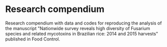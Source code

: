 # Research compendium

Research compendium with data and codes for reproducing the analysis of the manuscript "Nationwide survey reveals high diversity of Fusarium species and related mycotoxins in Brazilian rice: 2014 and 2015 harvests" published in Food Control.

